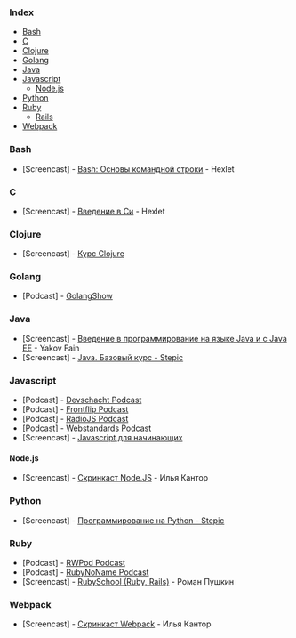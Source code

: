 ### Index

* [Bash](#bash)
* [C](#c)
* [Clojure](#closure)
* [Golang](#golang)
* [Java](#java)
* [Javascript](#javascript)
  * [Node.js](#nodejs)
* [Python](#python)
* [Ruby](#ruby)
  * [Rails](#rails)
* [Webpack](#webpack)


### Bash

* [Screencast] - [Bash: Основы командной строки](https://ru.hexlet.io/courses/bash) - Hexlet


### C

* [Screencast] - [Введение в Си](https://ru.hexlet.io/courses/introduction_to_c) - Hexlet


### Clojure

* [Screencast] - [Курс Clojure](https://clojurecourse.by/)


### Golang

* [Podcast] - [GolangShow](https://golangshow.com)


### Java

* [Screencast] - [Введение в программирование на языке Java и с Java EE](https://www.youtube.com/playlist?list=PLkKunJj_bZefB1_hhS68092rbF4HFtKjW) - Yakov Fain
* [Screencast] - [Java. Базовый курс - Stepic](https://stepic.org/course/Java-%D0%91%D0%B0%D0%B7%D0%BE%D0%B2%D1%8B%D0%B9-%D0%BA%D1%83%D1%80%D1%81-187)


### Javascript

* [Podcast] - [Devschacht Podcast](https://soundcloud.com/devschacht)
* [Podcast] - [Frontflip Podcast](http://frontflip.me)
* [Podcast] - [RadioJS Podcast](http://radiojs.ru)
* [Podcast] - [Webstandards Podcast](https://soundcloud.com/web-standards)
* [Screencast] - [Javascript для начинающих](http://www.magisters.org/education/course/js-for-beginners)


#### Node.js

* [Screencast] - [Скринкаст Node.JS](https://learn.javascript.ru/screencast/nodejs) - Илья Кантор


### Python

* [Screencast] - [Программирование на Python - Stepic](https://stepic.org/course/%D0%9F%D1%80%D0%BE%D0%B3%D1%80%D0%B0%D0%BC%D0%BC%D0%B8%D1%80%D0%BE%D0%B2%D0%B0%D0%BD%D0%B8%D0%B5-%D0%BD%D0%B0-Python-67)


### Ruby

* [Podcast] - [RWPod Podcast](http://rwpod.com)
* [Podcast] - [RubyNoName Podcast](http://rubynoname.ru)
* [Screencast] - [RubySchool (Ruby, Rails)](http://rubyschool.us) - Роман Пушкин


### Webpack

* [Screencast] - [Скринкаст Webpack](https://learn.javascript.ru/screencast/webpack) - Илья Кантор
